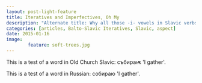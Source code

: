 ```yaml
---
layout: post-light-feature
title: Iteratives and Imperfectives, Oh My
description: "Alternate title: Why all those -i- vowels in Slavic verbs are really, really interesting."
categories: [articles, Balto-Slavic Iteratives, Slavic, aspect] 
date: 2015-01-16
image: 
        feature: soft-trees.jpg
---
```


This is a test of a word in Old Church Slavic: <span lang=ocs>събираѭ</span> 'I gather'.

This is a test of a word in Russian: <span lang="russ">собираю</span> 'I gather'.
